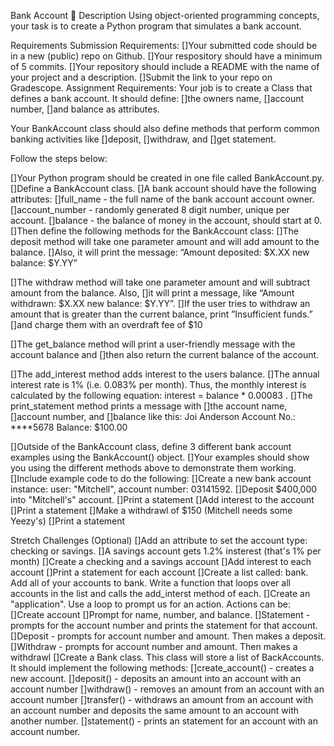 Bank Account 🏦
Description
Using object-oriented programming concepts, your task is to create a Python program that simulates a bank account.

Requirements
Submission Requirements:
    []Your submitted code should be in a new (public) repo on Github.
    []Your respository should have a minimum of 5 commits.
    []Your repository should include a README with the name of your project and a description.
    []Submit the link to your repo on Gradescope.
Assignment Requirements:
Your job is to create a Class that defines a bank account. It should define:
    []the owners name, 
    []account number, 
    []and balance as attributes.

Your BankAccount class should also define methods that perform common banking activities like 
    []deposit, 
    []withdraw, and 
    []get statement.

Follow the steps below:

[]Your Python program should be created in one file called BankAccount.py.
    []Define a BankAccount class.
[]A bank account should have the following attributes:
    []full_name - the full name of the bank account account owner.
    []account_number - randomly generated 8 digit number, unique per account.
    []balance - the balance of money in the account, should start at 0.
[]Then define the following methods for the BankAccount class:
    []The deposit method will take one parameter amount and will add amount to the balance. 
    []Also, it will print the message: “Amount deposited: $X.XX new balance: $Y.YY”

[]The withdraw method will take one parameter amount and will subtract amount from the balance. Also, 
    []it will print a message, like “Amount withdrawn: $X.XX new balance: $Y.YY”. 
    []If the user tries to withdraw an amount that is greater than the current balance, print ”Insufficient funds.” 
        []and charge them with an overdraft fee of $10

[]The get_balance method will print a user-friendly message with the account balance and 
    []then also return the current balance of the account.

[]The add_interest method adds interest to the users balance. 
    []The annual interest rate is 1% (i.e. 0.083% per month). Thus, the monthly interest is calculated by the following equation: interest = balance *  0.00083 .
[]The print_statement method prints a message with 
    []the account name, 
    []account number, and 
    []balance like this:
        Joi Anderson
        Account No.: ****5678
        Balance: $100.00

[]Outside of the BankAccount class, define 3 different bank account examples using the BankAccount() object.
    []Your examples should show you using the different methods above to demonstrate them working.
[]Include example code to do the following:
    []Create a new bank account instance: user: "Mitchell", account number: 03141592.
    []Deposit $400,000 into "Mitchell's" account.
    []Print a statement
    []Add interest to the account
    []Print a statement
    []Make a withdrawl of $150 (Mitchell needs some Yeezy's)
    []Print a statement

Stretch Challenges (Optional)
[]Add an attribute to set the account type: checking or savings.
[]A savings account gets 1.2% insterest (that's 1% per month)
[]Create a checking and a savings account
[]Add interest to each account
[]Print a statement for each account
[]Create a list called: bank. Add all of your accounts to bank. Write a function that loops over all accounts in the list and calls the add_interst method of each.
[]Create an "application". Use a loop to prompt us for an action. Actions can be:
    []Create account
    []Prompt for name, number, and balance.
    []Statement - prompts for the account number and prints the statement for that account.
    []Deposit - prompts for account number and amount. Then makes a deposit.
    []Withdraw - prompts for account number and amount. Then makes a withdrawl
    []Create a Bank class. This class will store a list of BackAccounts. It should implement the following methods:
    []create_account() - creates a new account.
    []deposit() - deposits an amount into an account with an account number
    []withdraw() - removes an amount from an account with an account number
    []transfer() - withdraws an amount from an account with an account number and deposits the same amount to an account with another number.
    []statement() - prints an statement for an account with an account number.